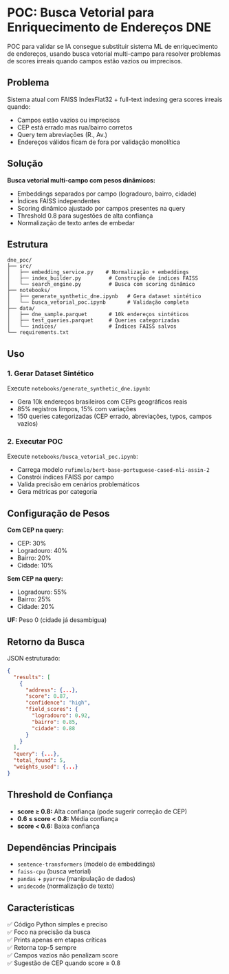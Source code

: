 # POC: Busca Vetorial para Enriquecimento de Endereços DNE

POC para validar se IA consegue substituir sistema ML de enriquecimento de endereços, usando busca vetorial multi-campo para resolver problemas de scores irreais quando campos estão vazios ou imprecisos.

## Problema

Sistema atual com FAISS IndexFlat32 + full-text indexing gera scores irreais quando:

- Campos estão vazios ou imprecisos
- CEP está errado mas rua/bairro corretos
- Query tem abreviações (R., Av.)
- Endereços válidos ficam de fora por validação monolítica

## Solução

**Busca vetorial multi-campo com pesos dinâmicos:**

- Embeddings separados por campo (logradouro, bairro, cidade)
- Índices FAISS independentes
- Scoring dinâmico ajustado por campos presentes na query
- Threshold 0.8 para sugestões de alta confiança
- Normalização de texto antes de embedar

## Estrutura

```
dne_poc/
├── src/
│   ├── embedding_service.py    # Normalização + embeddings
│   ├── index_builder.py         # Construção de índices FAISS
│   └── search_engine.py         # Busca com scoring dinâmico
├── notebooks/
│   ├── generate_synthetic_dne.ipynb   # Gera dataset sintético
│   └── busca_vetorial_poc.ipynb       # Validação completa
├── data/
│   ├── dne_sample.parquet       # 10k endereços sintéticos
│   ├── test_queries.parquet     # Queries categorizadas
│   └── indices/                 # Índices FAISS salvos
└── requirements.txt
```

## Uso

### 1. Gerar Dataset Sintético

Execute `notebooks/generate_synthetic_dne.ipynb`:

- Gera 10k endereços brasileiros com CEPs geográficos reais
- 85% registros limpos, 15% com variações
- 150 queries categorizadas (CEP errado, abreviações, typos, campos vazios)

### 2. Executar POC

Execute `notebooks/busca_vetorial_poc.ipynb`:

- Carrega modelo `rufimelo/bert-base-portuguese-cased-nli-assin-2`
- Constrói índices FAISS por campo
- Valida precisão em cenários problemáticos
- Gera métricas por categoria

## Configuração de Pesos

**Com CEP na query:**

- CEP: 30%
- Logradouro: 40%
- Bairro: 20%
- Cidade: 10%

**Sem CEP na query:**

- Logradouro: 55%
- Bairro: 25%
- Cidade: 20%

**UF:** Peso 0 (cidade já desambigua)

## Retorno da Busca

JSON estruturado:

```json
{
  "results": [
    {
      "address": {...},
      "score": 0.87,
      "confidence": "high",
      "field_scores": {
        "logradouro": 0.92,
        "bairro": 0.85,
        "cidade": 0.88
      }
    }
  ],
  "query": {...},
  "total_found": 5,
  "weights_used": {...}
}
```

## Threshold de Confiança

- **score ≥ 0.8:** Alta confiança (pode sugerir correção de CEP)
- **0.6 ≤ score < 0.8:** Média confiança
- **score < 0.6:** Baixa confiança

## Dependências Principais

- `sentence-transformers` (modelo de embeddings)
- `faiss-cpu` (busca vetorial)
- `pandas` + `pyarrow` (manipulação de dados)
- `unidecode` (normalização de texto)

## Características

✅ Código Python simples e preciso  
✅ Foco na precisão da busca  
✅ Prints apenas em etapas críticas  
✅ Retorna top-5 sempre  
✅ Campos vazios não penalizam score  
✅ Sugestão de CEP quando score ≥ 0.8
